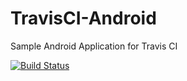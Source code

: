 TravisCI-Android
================

Sample Android Application for Travis CI

[![Build Status](https://travis-ci.org/kasajei/TravisCI-Android.png)](http://travis-ci.org/kasajei/TravisCI-Android)
